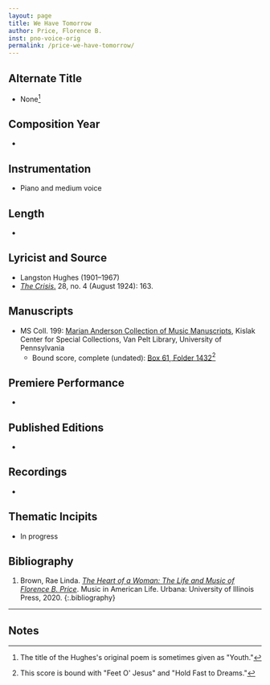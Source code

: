 ```yaml
---
layout: page
title: We Have Tomorrow
author: Price, Florence B.
inst: pno-voice-orig
permalink: /price-we-have-tomorrow/
---
```


## Alternate Title
- None[^fn1]

## Composition Year
- 

## Instrumentation
- Piano and medium voice

## Length
- 

## Lyricist and Source
- Langston Hughes (1901&ndash;1967)
- [*The Crisis*.](https://books.google.com/books?id=gwvfLlKOcmcC&) 28, no. 4 (August 1924): 163.

## Manuscripts
- MS Coll. 199: <a href="https://www.library.upenn.edu/detail/collection/marian-anderson-collection" target="_blank">Marian Anderson Collection of Music Manuscripts</a>, Kislak Center for Special Collections, Van Pelt Library, University of Pennsylvania
    * Bound score, complete (undated): <a href="https://franklin.library.upenn.edu/catalog/FRANKLIN_9923566753503681" target="_blank">Box 61, Folder 1432</a>[^fn2]

## Premiere Performance
- 

## Published Editions
- 

## Recordings
- 

## Thematic Incipits
- In progress

## Bibliography
1. Brown, Rae Linda. <a href="https://www.worldcat.org/title/1122800180" target="_blank">*The Heart of a Woman: The Life and Music of Florence B. Price*</a>. Music in American Life. Urbana: University of Illinois Press, 2020.
{:.bibliography}

---
## Notes
[^fn1]: The title of the Hughes's original poem is sometimes given as "Youth."
[^fn2]: This score is bound with "Feet O' Jesus" and "Hold Fast to Dreams."
